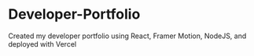 # Developer-Portfolio
Created my developer portfolio using React, Framer Motion, NodeJS, and deployed with Vercel
